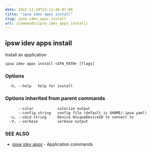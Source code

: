 ```yaml
---
date: 2022-11-20T23:11:40-07:00
title: "ipsw idev apps install"
slug: ipsw_idev_apps_install
url: /commands/ipsw_idev_apps_install/
---
```

## ipsw idev apps install

Install an application

```
ipsw idev apps install <IPA_PATH> [flags]
```

### Options

```
  -h, --help   help for install
```

### Options inherited from parent commands

```
      --color           colorize output
      --config string   config file (default is $HOME/.ipsw.yaml)
  -u, --udid string     Device UniqueDeviceID to connect to
  -V, --verbose         verbose output
```

### SEE ALSO

* [ipsw idev apps](/cmd/ipsw_idev_apps/)	 - Application commands


